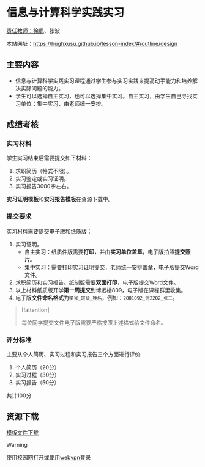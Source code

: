 # 信息与计算科学实践实习

[责任教师：徐夙](https://hughxusu.github.io/lesson-index/#/c-teacher)、张波

本站网址：https://hughxusu.github.io/lesson-index/#/outline/design

## 主要内容

* 信息与计算科学实践实习课程通过学生参与实习实践来提高动手能力和培养解决实际问题的能力。
* 学生可以选择自主实习，也可以选择集中实习。自主实习，由学生自己寻找实习单位；集中实习，由老师统一安排。

## 成绩考核

### 实习材料

学生实习结束后需要提交如下材料：

1. 求职简历（格式不限）。
2. 实习鉴定或实习证明。
3. 实习报告3000字左右。

**实习证明模板**和**实习报告模板**在资源下载中。

### 提交要求

实习材料需要提交电子版和纸质版：

1. 实习证明。
   * 自主实习：纸质件版需要**打印**，并由**实习单位盖章**，电子版拍照**提交照片**。
   * 集中实习：需要打印实习证明提交，老师统一安排盖章，电子版提交Word文件。
2. 求职简历和实习报告。纸制版需要**双面打印**，电子版提交Word文件。
3. 以上材料纸质版开学**第一周提交**到博远楼809，电子版在课程群里收集。
4. 电子版**文件命名格式**为`学号_班级_姓名`，例如：`2001092_信2202_张三`。

> [!attention]
>
> 每位同学提交文件电子版需要严格按照上述格式给文件命名。

### 评分标准

主要从个人简历、实习过程和实习报告三个方面进行评价

1. 个人简历（20分）
2. 实习过程（30分）
3. 实习报告（50分）

共计100分

## 资源下载

[模板文件下载](https://resource-443.webvpn.ncut.edu.cn/asset/#/share?shareId=7bc4a2a7d9f94ec4b33033f0ccc66ded)

> [!warning]
>
> [使用校园网打开或使用webvpn登录](https://webvpn.ncut.edu.cn/iam/login)
